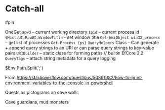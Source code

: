 # Catch-all

#pin

OneGet
`$pwd` – current working directory
`$pid` – current process id
`$Host.UI.RawUI.WindowTitle` - set window title
`Get-WmiObject win32_process` – get list of processes
`Get-Process {ps}`
`QueryHelpers` Class  – Can generate + append query strings to an URI or can parse query strings to key-value pairs
`URIBuilder` – static class for forming paths // builtin
EfCore 2.2 `QueryTags` – attach string metadata for a query logging

$Env:Path.Split(';')

From <https://stackoverflow.com/questions/50861082/how-to-print-environment-variables-to-the-console-in-powershell> 

Quests as pictograms on cave walls

Cave guardians, mud monsters



